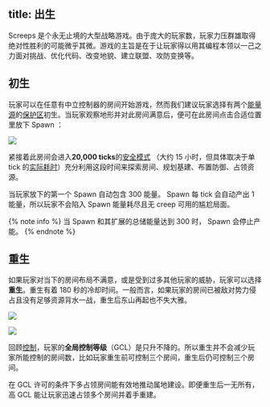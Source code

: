 title: 出生
---

Screeps 是个永无止境的大型战略游戏。由于庞大的玩家数，玩家力压群雄取得绝对性胜利的可能微乎其微。游戏的主旨是在于让玩家得以用其编程本领以一己之力面对挑战、优化代码、改变地貌、建立联盟、攻防变换等。

## 初生

玩家可以在任意有中立控制器的房间开始游戏，然而我们建议玩家选择有两个[能量源](/introduction.html#属地（Colony）)的[保护区](/start-areas.html)初生。当玩家观察地形并对此房间满意后，便可在此房间点击合适位置里放下 Spawn ：

![](img/CreateSpawn.png)

紧接着此房间会进入**20,000 ticks**的[安全模式](/defense.html) （大约 15 小时，但具体取决于单 tick 的[实际耗时](https://status.screeps.com/)）充分利用这段时间来探索房间、规划基建、布置防御、占领资源。

当玩家放下的第一个 Spawn 自动包含 300 能量。 Spawn 每 tick 会自动产出 1 能量，所以玩家不会陷入 Spawn 能量耗尽且无 creep 可用的尴尬局面。

{% note info %}
当 Spawn 和其扩展的总储能量达到 300 时， Spawn 会停止产能。
{% endnote %}

## 重生

如果玩家对当下的房间布局不满意，或是受到过多其他玩家的威胁，玩家可以选择**重生**。重生有着 180 秒的冷却时间。一般而言，如果玩家的房间已被敌对势力侵占且没有足够资源背水一战，重生后东山再起也不失大雅。

![](img/Respawn.png)

![](img/RespawnConfirm.png)

回顾[控制](/control.html)，玩家的**全局控制等级**（GCL）是只升不降的。所以重生并不会减少玩家所能控制的房间数，比如玩家重生前可控制三个房间，重生后仍可控制三个房间。

在 GCL 许可的条件下多占领房间能有效地推动属地建设。即便重生后一无所有，高 GCL 能让玩家迅速占领多个房间并着手重建。
